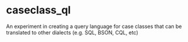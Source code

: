 # caseclass_ql
An experiment in creating a query language for case classes that can be translated to other dialects (e.g. SQL, BSON, CQL, etc)
